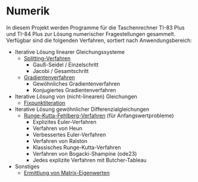 # Numerik
In diesem Projekt werden Programme für die Taschenrechner TI-83 Plus und TI-84 Plus zur Lösung numerischer Fragestellungen gesammelt.
Verfügbar sind die folgenden Verfahren, sortiert nach Anwendungsbereich:

- Iterative Lösung linearer Gleichungssysteme
  - [Splitting-Verfahren](SPLIT)
    - Gauß-Seidel / Einzelschritt
    - Jacobi / Gesamtschritt
  - [Gradientenverfahren](GRAD)
    - Gewöhnliches Gradientenverfahren
    - Konjugiertes Gradientenverfahren
- Iterative Lösung von (nicht-linearen) Gleichungen
  - [Fixpunktiteration](FPI)
- Iterative Lösung gewöhnlicher Differenzialgleichungen
  - [Runge-Kutta-Fehlberg-Verfahren](RKF) (für Anfangswertprobleme)
    - Explizites Euler-Verfahren
    - Verfahren von Heun
    - Verbessertes Euler-Verfahren
    - Verfahren von Ralston
    - Klassisches Runge-Kutta-Verfahren
    - Verfahren von Bogacki-Shampine (ode23)
    - Jedes explizite Verfahren mit Butcher-Tableau
- Sonstiges
  - [Ermittlung von Matrix-Eigenwerten](EIGNWERT)

